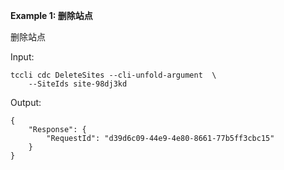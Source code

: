**Example 1: 删除站点**

删除站点

Input: 

```
tccli cdc DeleteSites --cli-unfold-argument  \
    --SiteIds site-98dj3kd
```

Output: 
```
{
    "Response": {
        "RequestId": "d39d6c09-44e9-4e80-8661-77b5ff3cbc15"
    }
}
```

